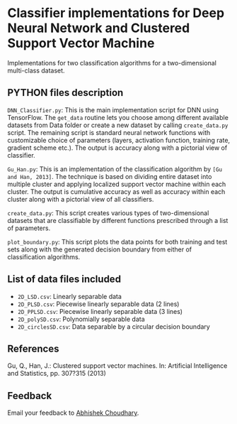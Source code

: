 # Classifier implementations for Deep Neural Network and Clustered Support Vector Machine
Implementations for two classification algorithms for a two-dimensional multi-class dataset.

## PYTHON files description
`DNN_Classifier.py`: This is the main implementation script for DNN using TensorFlow. The `get_data` routine lets you choose among different available datasets from Data folder or create a new dataset by calling `create_data.py` script. The remaining script is standard neural network functions with customizable choice of parameters (layers, activation function, training rate, gradient scheme etc.). The output is accuracy along with a pictorial view of classifier.

`Gu_Han.py`: This is an implementation of the classification algorithm by `[Gu and Han, 2013]`. The technique is based on dividing entire dataset into multiple cluster and applying localized support vector machine within each cluster. The output is cumulative accuracy as well as accuracy within each cluster along with a pictorial view of all classifiers.

`create_data.py`: This script creates various types of two-dimensional datasets that are classifiable by different functions prescribed through a list of parameters. 

`plot_boundary.py`: This script plots the data points for both training and test sets along with the generated decision boundary from either of classification algorithms. 

## List of data files included
* `2D_LSD.csv`: Linearly separable data
* `2D_PLSD.csv`: Piecewise linearly separable data (2 lines)
* `2D_PPLSD.csv`: Piecewise linearly separable data (3 lines)
* `2D_polySD.csv`: Polynomially separable data
* `2D_circlesSD.csv`: Data separable by a circular decision boundary 


## References
Gu, Q., Han, J.: Clustered support vector machines. In: Artificial Intelligence and Statistics, pp. 307?315 (2013)

## Feedback
Email your feedback to <a href="mailto:abhi.achoudhary@gmail.com">Abhishek Choudhary</a>.
